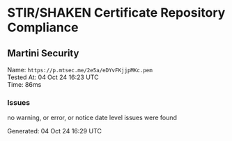 # STIR/SHAKEN Certificate Repository Compliance

## Martini Security

Name: `https://p.mtsec.me/2e5a/eDYvFKjjpMKc.pem`\
Tested At: 04 Oct 24 16:23 UTC\
Time: 86ms

### Issues

no warning, or error, or notice date level issues were found

Generated: 04 Oct 24 16:29 UTC